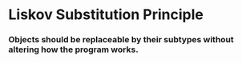 # Liskov Substitution Principle

### Objects should be replaceable by their subtypes without altering how the program works.